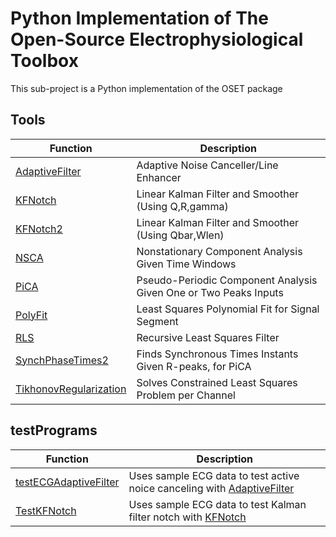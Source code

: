 # Python Implementation of The Open-Source Electrophysiological Toolbox
This sub-project is a Python implementation of the OSET package

## Tools
Function | Description
---------|------------
[AdaptiveFilter](Tools/AdaptiveFilter.py) | Adaptive Noise Canceller/Line Enhancer
[KFNotch](Tools/KFNotch.py) | Linear Kalman Filter and Smoother (Using Q,R,gamma)
[KFNotch2](Tools/KFNotch2.py) | Linear Kalman Filter and Smoother (Using Qbar,Wlen)
[NSCA](Tools/NSCA.py) | Nonstationary Component Analysis Given Time Windows
[PiCA](Tools/PiCA.py) | Pseudo-Periodic Component Analysis Given One or Two Peaks Inputs
[PolyFit](Tools/PolyFit.py) | Least Squares Polynomial Fit for Signal Segment
[RLS](Tools/RLS.py) | Recursive Least Squares Filter
[SynchPhaseTimes2](Tools/SynchPhaseTimes2.py) | Finds Synchronous Times Instants Given R-peaks, for PiCA
[TikhonovRegularization](Tools/TikhonovRegularization.py) | Solves Constrained Least Squares Problem per Channel

## testPrograms
Function | Description
---------|------------
[testECGAdaptiveFilter](testPrograms/testECGAdaptiveFilter.ipynb) | Uses sample ECG data to test active noice canceling with [AdaptiveFilter](Tools/AdaptiveFilter.py)
[TestKFNotch](testPrograms/testKFNotch.ipynb) | Uses sample ECG data to test Kalman filter notch with [KFNotch](Tools/KFNotch.py)